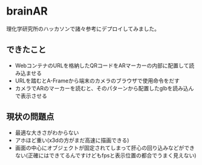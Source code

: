 # brainAR
理化学研究所のハッカソンで諸々参考にデプロイしてみました。


## できたこと
- WebコンテナのURLを格納したQRコードをARマーカーの内部に配置して読み込ませる
- URLを踏むとA-Frameから端末のカメラのブラウザで使用命令をだす
- カメラでARのマーカーを読むと、そのパターンから配置したglbを読み込んで表示させる

## 現状の問題点
- 最適な大きさがわからない
- アホほど重い(x3dの方がまだ高速に描画できる)
- 画面の中心にオブジェクトが固定されてしまって肝心の回り込みなどができない(正確にはできてるんですけどもfpsと表示位置の都合でうまく見えない)